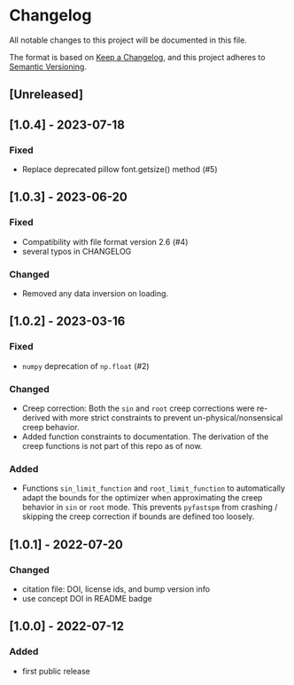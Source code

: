 # Changelog
All notable changes to this project will be documented in this file.

The format is based on [Keep a Changelog](https://keepachangelog.com/en/1.0.0/),
and this project adheres to [Semantic Versioning](https://semver.org/spec/v2.0.0.html).

## [Unreleased]

## [1.0.4] - 2023-07-18

### Fixed
* Replace deprecated pillow font.getsize() method (#5)

## [1.0.3] - 2023-06-20
### Fixed
* Compatibility with file format version 2.6 (#4)
* several typos in CHANGELOG

### Changed
* Removed any data inversion on loading.

## [1.0.2] - 2023-03-16
### Fixed
* `numpy` deprecation of `np.float` (#2)

### Changed
* Creep correction: Both the `sin` and `root` creep corrections were re-derived with more strict constraints to prevent un-physical/nonsensical creep behavior.
* Added function constraints to documentation. The derivation of the creep functions is not part of this repo as of now.

### Added
* Functions `sin_limit_function` and `root_limit_function` to automatically adapt the bounds for the optimizer when approximating the creep behavior in `sin` or `root` mode. This prevents `pyfastspm` from crashing / skipping the creep correction if bounds are defined too loosely.

## [1.0.1] - 2022-07-20
###  Changed
* citation file: DOI, license ids, and bump version info
* use concept DOI in README badge

## [1.0.0] - 2022-07-12
### Added
- first public release
